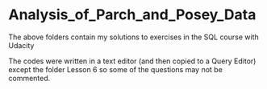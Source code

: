 # Analysis_of_Parch_and_Posey_Data


The above folders contain my solutions to exercises in the SQL course with Udacity

The codes were written in a text editor (and then copied to a Query Editor) except the folder Lesson 6 so some of the questions may not be commented.
